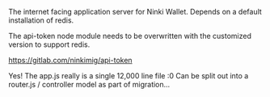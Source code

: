 The internet facing application server for Ninki Wallet. Depends on a default installation of redis.

The api-token node module needs to be overwritten with the customized version to support redis.

https://gitlab.com/ninkimig/api-token

Yes! The app.js really is a single 12,000 line file :0
Can be split out into a router.js / controller model as part of migration...

